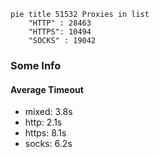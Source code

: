 
```mermaid
pie title 51532 Proxies in list
    "HTTP" : 28463
    "HTTPS": 10494
    "SOCKS" : 19042
```

### Some Info
#### Average Timeout

- mixed: 3.8s
- http: 2.1s
- https: 8.1s
- socks: 6.2s